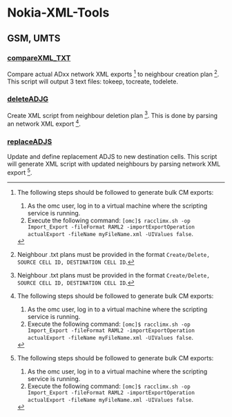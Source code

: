 # Nokia-XML-Tools

## GSM, UMTS

### [compareXML_TXT](compareXML_TXT.py)
Compare actual ADxx network XML exports [^1] to neighbour creation plan [^2]. This script will output 3 text files: tokeep, tocreate, todelete.
 
### [deleteADJG](deleteADJG.py)
Create XML script from neighbour deletion plan [^2]. This is done by parsing an network XML export [^1].

### [replaceADJS](replaceADJS.py)
Update and define replacement ADJS to new destination cells. This script will generate XML script with updated neighbours by parsing network XML export [^1].

[^1]: The following steps should be followed to generate bulk CM exports:
	1. As the omc user, log in to a virtual machine where the scripting service is running.
	2. Execute the following command: `[omc]$ racclimx.sh -op Import_Export -fileFormat RAML2 -importExportOperation actualExport -fileName myFileName.xml -UIValues false`.
[^2]: Neighbour .txt plans must be provided in the format `Create/Delete, SOURCE CELL ID, DESTINATION CELL ID`.